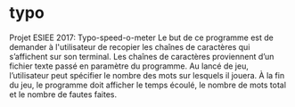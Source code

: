 # typo
Projet ESIEE 2017: Typo-speed-o-meter
Le but de ce programme est de demander à l'utilisateur de recopier les chaînes de caractères qui s’affichent sur son terminal. Les chaînes de caractères proviennent d’un fichier texte passé en paramètre du programme.
Au lancé de jeu, l’utilisateur peut spécifier le nombre des mots sur lesquels il jouera.
À la fin du jeu, le programme doit afficher le temps écoulé, le nombre de mots total et le nombre de fautes faites.
